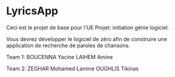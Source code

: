# LyricsApp

Ceci est le projet de base pour l'UE Projet: initiation génie logiciel.

Vous devrez développer le logiciel de zéro afin de construire 
une application de recherche de paroles de chansons.

Team 1:
BOUCENNA Yacine
LAIHEM Amine

Team 2:
ZEGHAR Mohamed Lamine
OUGHLIS Tikinas
